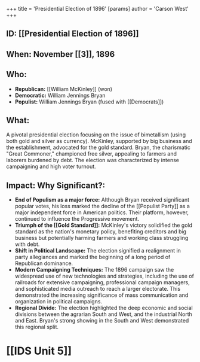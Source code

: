 +++
 title = 'Presidential Election of 1896'
[params]
	author = 'Carson West'
+++
## ID: [[Presidential Election of 1896]]

## When: November [[3]], 1896

## Who:
* **Republican:** [[William McKinley]] (won)
* **Democratic:** William Jennings Bryan
* **Populist:** William Jennings Bryan (fused with [[Democrats]])


## What: 
A pivotal presidential election focusing on the issue of bimetallism (using both gold and silver as currency).  McKinley, supported by big business and the establishment, advocated for the gold standard. Bryan, the charismatic "Great Commoner," championed free silver, appealing to farmers and laborers burdened by debt.  The election was characterized by intense campaigning and high voter turnout.

## Impact: Why Significant?:
* **End of Populism as a major force:** Although Bryan received significant popular votes, his loss marked the decline of the [[Populist Party]] as a major independent force in American politics. Their platform, however, continued to influence the Progressive movement.
* **Triumph of the [[Gold Standard]]:** McKinley's victory solidified the gold standard as the nation's monetary policy, benefiting creditors and big business but potentially harming farmers and working class struggling with debt.
* **Shift in Political Landscape:** The election signified a realignment in party allegiances and marked the beginning of a long period of Republican dominance.
* **Modern Campaigning Techniques:** The 1896 campaign saw the widespread use of new technologies and strategies, including the use of railroads for extensive campaigning, professional campaign managers, and sophisticated media outreach to reach a larger electorate. This demonstrated the increasing significance of mass communication and organization in political campaigns.
* **Regional Divide:** The election highlighted the deep economic and social divisions between the agrarian South and West, and the industrial North and East. Bryan's strong showing in the South and West demonstrated this regional split.

# [[IDS Unit 5]]